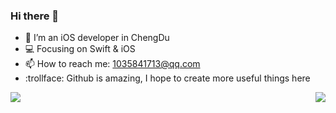 ### Hi there 👋

- 🔭 I’m an iOS developer in ChengDu
- :computer: Focusing on Swift & iOS
- 📫 How to reach me: 1035841713@qq.com
- :trollface: Github is amazing, I hope to create more useful things here

<img align="right" src="https://github-readme-stats.vercel.app/api/top-langs/?username=liujunliuhong&hide=HTML,Python&theme=swift"/>
<img align="left" src="https://github-readme-stats.vercel.app/api?username=liujunliuhong&show_icons=true&icon_color=0366d6&text_color=718096&bg_color=ffffff&hide_title=true&&count_private=true&theme=swift"/>
